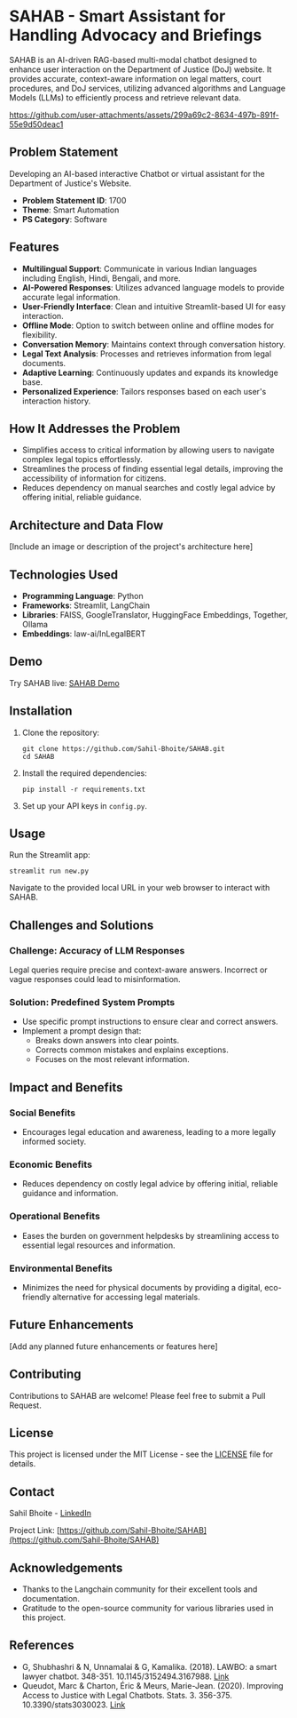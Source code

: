 # SAHAB - Smart Assistant for Handling Advocacy and Briefings

SAHAB is an AI-driven RAG-based multi-modal chatbot designed to enhance user interaction on the Department of Justice (DoJ) website. It provides accurate, context-aware information on legal matters, court procedures, and DoJ services, utilizing advanced algorithms and Language Models (LLMs) to efficiently process and retrieve relevant data.


https://github.com/user-attachments/assets/299a69c2-8634-497b-891f-55e9d50deac1



## Problem Statement

Developing an AI-based interactive Chatbot or virtual assistant for the Department of Justice's Website.
- **Problem Statement ID**: 1700
- **Theme**: Smart Automation
- **PS Category**: Software

## Features

- **Multilingual Support**: Communicate in various Indian languages including English, Hindi, Bengali, and more.
- **AI-Powered Responses**: Utilizes advanced language models to provide accurate legal information.
- **User-Friendly Interface**: Clean and intuitive Streamlit-based UI for easy interaction.
- **Offline Mode**: Option to switch between online and offline modes for flexibility.
- **Conversation Memory**: Maintains context through conversation history.
- **Legal Text Analysis**: Processes and retrieves information from legal documents.
- **Adaptive Learning**: Continuously updates and expands its knowledge base.
- **Personalized Experience**: Tailors responses based on each user's interaction history.

## How It Addresses the Problem

- Simplifies access to critical information by allowing users to navigate complex legal topics effortlessly.
- Streamlines the process of finding essential legal details, improving the accessibility of information for citizens.
- Reduces dependency on manual searches and costly legal advice by offering initial, reliable guidance.

## Architecture and Data Flow

[Include an image or description of the project's architecture here]

## Technologies Used

- **Programming Language**: Python
- **Frameworks**: Streamlit, LangChain
- **Libraries**: FAISS, GoogleTranslator, HuggingFace Embeddings, Together, Ollama
- **Embeddings**: law-ai/InLegalBERT

## Demo

Try SAHAB live: [SAHAB Demo](https://sahab-demo.streamlit.app)

## Installation

1. Clone the repository:
   ```
   git clone https://github.com/Sahil-Bhoite/SAHAB.git
   cd SAHAB
   ```

2. Install the required dependencies:
   ```
   pip install -r requirements.txt
   ```

3. Set up your API keys in `config.py`.

## Usage

Run the Streamlit app:

```
streamlit run new.py
```

Navigate to the provided local URL in your web browser to interact with SAHAB.

## Challenges and Solutions

### Challenge: Accuracy of LLM Responses
Legal queries require precise and context-aware answers. Incorrect or vague responses could lead to misinformation.

### Solution: Predefined System Prompts
- Use specific prompt instructions to ensure clear and correct answers.
- Implement a prompt design that:
  - Breaks down answers into clear points.
  - Corrects common mistakes and explains exceptions.
  - Focuses on the most relevant information.

## Impact and Benefits

### Social Benefits
- Encourages legal education and awareness, leading to a more legally informed society.

### Economic Benefits
- Reduces dependency on costly legal advice by offering initial, reliable guidance and information.

### Operational Benefits
- Eases the burden on government helpdesks by streamlining access to essential legal resources and information.

### Environmental Benefits
- Minimizes the need for physical documents by providing a digital, eco-friendly alternative for accessing legal materials.

## Future Enhancements

[Add any planned future enhancements or features here]

## Contributing

Contributions to SAHAB are welcome! Please feel free to submit a Pull Request.

## License

This project is licensed under the MIT License - see the [LICENSE](https://github.com/Sahil-Bhoite/SAHAB/blob/main/LICENSE) file for details.

## Contact

Sahil Bhoite - [LinkedIn](https://www.linkedin.com/in/sahil-bhoite/)

Project Link: [https://github.com/Sahil-Bhoite/SAHAB](https://github.com/Sahil-Bhoite/SAHAB)

## Acknowledgements

- Thanks to the Langchain community for their excellent tools and documentation.
- Gratitude to the open-source community for various libraries used in this project.

## References

- G, Shubhashri & N, Unnamalai & G, Kamalika. (2018). LAWBO: a smart lawyer chatbot. 348-351. 10.1145/3152494.3167988. [Link](https://www.researchgate.net/publication/324464758_LAWBO_a_smart_lawyer_chatbot)
- Queudot, Marc & Charton, Éric & Meurs, Marie-Jean. (2020). Improving Access to Justice with Legal Chatbots. Stats. 3. 356-375. 10.3390/stats3030023. [Link](https://www.mdpi.com/2571-905X/3/3/23)

